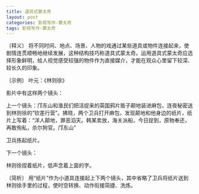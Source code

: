 ```yaml
---
title: 道具式蒙太奇
layout: post
categories: 影视写作-蒙太奇
tags: 影视写作-蒙太奇
---
```


〔释义〕 将不同时间、地点、场景、人物的戏通过某些道具或物件连接起来，使剧情连贯顺畅地继续发展，这种结构技巧称道具式蒙太奇。运用道具式蒙太奇应选择形象鲜明，给人视觉感受较强的物件作为直接媒介，才能在观众心里留下较深、较长久的印象。

〔示例〕 叶元：《林则徐》

影片中有这样两个镜头：

上一个镜头：邝东山和渔民们把活捉来的英国鸦片贩子颠地装进麻包，连夜秘密送到林则徐的“钦差行营”。拂晓，两个卫兵打开麻包，发现颠地和他身边的纸片，纸片上写着：“洋人颠地，罪恶滔天。韩某卖放，海关派船，今日捉到，原物奉还，再敢徇私，杀尔狗官。邝东山”

卫兵拣起纸片。

下一个镜头：

林则徐捏着纸片，低声念着上面的字。

〔简析〕 用“纸片”作为小道具连接起上下两个镜头，其中省略了卫兵将纸片送到林则徐手里的过程，使时空转换、动作衔接简捷、洗炼。 